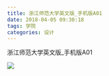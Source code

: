 ```yaml
---
title: 浙江师范大学英文版_手机版A01
date: 2018-04-05 09:30:18
tags: 学院
categories: 设计
---
```


浙江师范大学英文版_手机版A01

![](http://7xrlyl.com1.z0.glb.clouddn.com/20171201%E6%B5%99%E6%B1%9F%E5%B8%88%E8%8C%83%E5%A4%A7%E5%AD%A6%E8%8B%B1%E6%96%87%E7%89%88_%E6%89%8B%E6%9C%BA%E7%89%88A01.png-athene)
